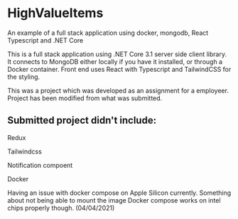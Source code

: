 # HighValueItems
An example of a full stack application using docker, mongodb, React Typescript and .NET Core

This is a full stack application using .NET Core 3.1 server side client library. It connects to MongoDB either locally if you have it installed, or through a Docker container.
Front end uses React with Typescript and TailwindCSS for the styling.

This was a project which was developed as an assignment for a employeer.
Project has been modified from what was submitted.

Submitted project didn't include:
---------------------------------
Redux

Tailwindcss

Notification compoent

Docker

Having an issue with docker compose on Apple Silicon currently. Something about not being able to mount the image
Docker compose works on intel chips properly though. 
(04/04/2021)
